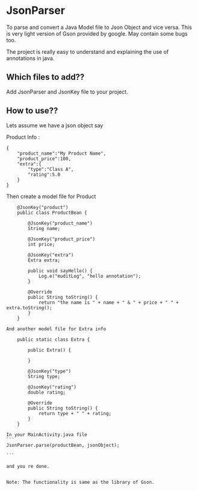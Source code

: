 # JsonParser
To parse and convert a Java Model file to Json Object and vice versa. This is very light version of Gson provided by google. May contain some bugs too. 

The project is really easy to understand and explaining the use of annotations in java.


## Which files to add??

Add JsonParser and JsonKey file to your project.


## How to use??

Lets assume we have a json object say

Product Info :
```
{
    "product_name":"My Product Name",
    "product_price":100,
    "extra":{
        "type":"Class A",
        "rating":5.0
    }
}
```

Then create a model file for Product

```
    @JsonKey("product")
    public class ProductBean {

        @JsonKey("product_name")
        String name;

        @JsonKey("product_price")
        int price;

        @JsonKey("extra")
        Extra extra;

        public void sayHello() {
            Log.e("muditLog", "hello annotation");
        }

        @Override
        public String toString() {
            return "the name is " + name + " & " + price + " " + extra.toString();
        }
    }
```
    And another model file for Extra info

```
    public static class Extra {

        public Extra() {

        }

        @JsonKey("type")
        String type;

        @JsonKey("rating")
        double rating;

        @Override
        public String toString() {
            return type + " " + rating;
        }
    }
 ```


    In your MainActivity.java file
    ```
    JsonParser.parse(productBean, jsonObject);

    ```

    and you re done.


    Note: The functionality is same as the library of Gson.


